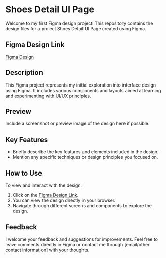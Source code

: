 # Shoes Detail UI Page

Welcome to my first Figma design project! This repository contains the design files for a project Shoes Detail UI Page created using Figma.

## Figma Design Link
[Figma Design](https://www.figma.com/design/1Dl36IaZ9YKe5VIkDMUaXZ/My_First_design?t=vUMFAJV2DHuYJNDG-1)

## Description
This Figma project represents my initial exploration into interface design using Figma. It includes various components and layouts aimed at learning and experimenting with UI/UX principles.

## Preview
Include a screenshot or preview image of the design here if possible.

## Key Features
- Briefly describe the key features and elements included in the design.
- Mention any specific techniques or design principles you focused on.

## How to Use
To view and interact with the design:
1. Click on the [Figma Design Link](https://www.figma.com/design/1Dl36IaZ9YKe5VIkDMUaXZ/My_First_design?t=vUMFAJV2DHuYJNDG-1).
2. You can view the design directly in your browser.
3. Navigate through different screens and components to explore the design.

## Feedback
I welcome your feedback and suggestions for improvements. Feel free to leave comments directly in Figma or contact me through [email/other contact information] with your thoughts.
